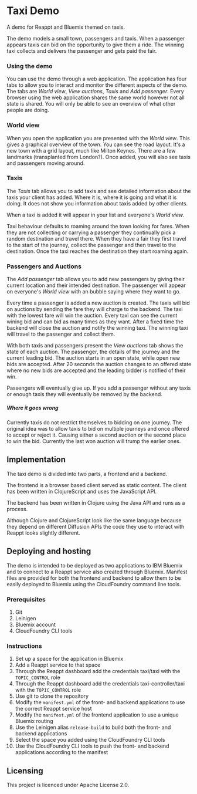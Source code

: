 # Taxi Demo

A demo for Reappt and Bluemix themed on taxis.

The demo models a small town, passengers and taxis. When a passenger appears taxis can bid on the opportunity to give them a ride. The winning taxi collects and delivers the passenger and gets paid the fair.

### Using the demo

You can use the demo through a web application. The application has four tabs to allow you to interact and monitor the different aspects of the demo. The tabs are *World view*, *View auctions*, *Taxis* and *Add passenger*. Every browser using the web application shares the same world however not all state is shared. You will only be able to see an overview of what other people are doing.

### World view

When you open the application you are presented with the *World view*. This gives a graphical overview of the town. You can see the road layout. It's a new town with a grid layout, much like Milton Keynes. There are a few landmarks (transplanted from London?). Once added, you will also see taxis and passengers moving around.

### Taxis

The *Taxis* tab allows you to add taxis and see detailed information about the taxis your client has added. Where it is, where it is going and what it is doing. It does not show you information about taxis added by other clients.

When a taxi is added it will appear in your list and everyone's *World view*.

Taxi behaviour defaults to roaming around the town looking for fares. When they are not collecting or carrying a passenger they continually pick a random destination and travel there. When they have a fair they first travel to the start of the journey, collect the passenger and then travel to the destination. Once the taxi reaches the destination they start roaming again.

### Passengers and Auctions

The *Add passenger* tab allows you to add new passengers by giving their current location and their intended destination. The passenger will appear on everyone's *World view* with an bubble saying where they want to go.

Every time a passenger is added a new auction is created. The taxis will bid on auctions by sending the fare they will charge to the backend. The taxi with the lowest fare will win the auction. Every taxi can see the current wining bid and can bid as many times as they want. After a fixed time the backend will close the auction and notify the winning taxi. The winning taxi will travel to the passenger and collect them.

With both taxis and passengers present the *View auctions* tab shows the state of each auction. The passenger, the details of the journey and the current leading bid. The auction starts in an open state, while open new bids are accepted. After 20 seconds the auction changes to an offered state where no new bids are accepted and the leading bidder is notified of their win.

Passengers will eventually give up. If you add a passenger without any taxis or enough taxis they will eventually be removed by the backend.

##### Where it goes wrong

Currently taxis do not restrict themselves to bidding on one journey. The original idea was to allow taxis to bid on multiple journeys and once offered to accept or reject it. Causing either a second auction or the second place to win the bid. Currently the last won auction will trump the earlier ones.

## Implementation

The taxi demo is divided into two parts, a frontend and a backend.

The frontend is a browser based client served as static content. The client has been written in ClojureScript and uses the JavaScript API.

The backend has been written in Clojure using the Java API and runs as a process.

Although Clojure and ClojureScript look like the same language because they depend on different Diffusion APIs the code they use to interact with Reappt looks slightly different.

## Deploying and hosting

The demo is intended to be deployed as two applications to IBM Bluemix and to connect to a Reappt service also created through Bluemix. Manifest files are provided for both the frontend and backend to allow them to be easily deployed to Bluemix using the CloudFoundry command line tools.

### Prerequisites

1. Git
2. Leinigen
3. Bluemix account
4. CloudFoundry CLI tools

### Instructions

1. Set up a space for the application in Bluemix
2. Add a Reappt service to that space
3. Through the Reappt dashboard add the credentials taxi/taxi with the `TOPIC_CONTROL` role
4. Through the Reappt dashboard add the credentials taxi-controller/taxi with the `TOPIC_CONTROL` role
5. Use git to clone the repository
6. Modify the `manifest.yml` of the front- and backend applications to use the correct Reappt service host
7. Modify the `manifest.yml` of the frontend application to use a unique Bluemix routing
8. Use the Leinigen alias `release-build` to build both the front- and backend applications
9. Select the space you added using the CloudFoundry CLI tools
10. Use the CloudFoundry CLI tools to push the front- and backend applications according to the manifest

## Licensing

This project is licenced under Apache License 2.0.
